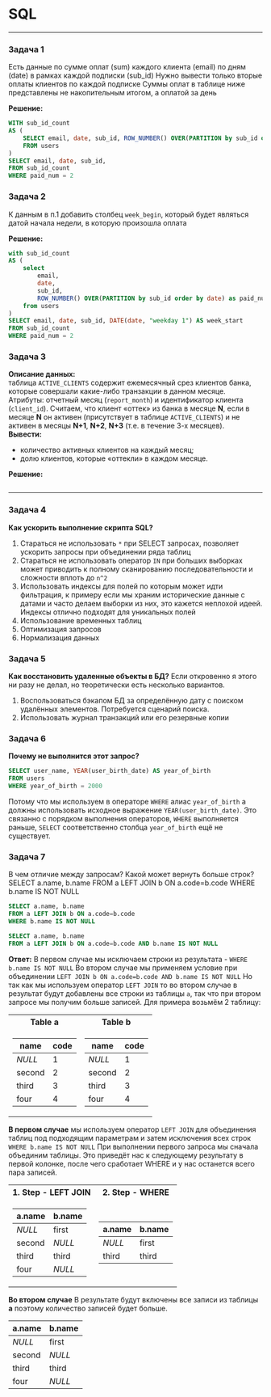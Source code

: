 # SQL
___________________________________________________
### Задача 1
Есть данные по сумме оплат (sum) каждого клиента (email) по дням (date) в рамках каждой подписки (sub_id) 
Нужно вывести только вторые оплаты клиентов по каждой подписке
Суммы оплат в таблице ниже представлены не накопительным итогом, а оплатой за день  

**Решение:**
```sql
WITH sub_id_count
AS (
    SELECT email, date, sub_id, ROW_NUMBER() OVER(PARTITION by sub_id order by date) as paid_num
    FROM users
)
SELECT email, date, sub_id, 
FROM sub_id_count
WHERE paid_num = 2
```

### Задача 2
К данным в п.1 добавить столбец `week_begin`, который будет являться датой начала недели, в которую произошла оплата

**Решение:**
```SQL
with sub_id_count
AS (
	select 
	    email, 
	    date, 
	    sub_id, 
	    ROW_NUMBER() OVER(PARTITION by sub_id order by date) as paid_num
	from users
)
SELECT email, date, sub_id, DATE(date, "weekday 1") AS week_start
FROM sub_id_count
WHERE paid_num = 2
```

### Задача 3
**Описание данных:**  
таблица `ACTIVE_CLIENTS` содержит ежемесячный срез клиентов банка, которые совершали какие-либо транзакции в данном месяце.
Атрибуты: отчетный месяц (`report_month`) и идентификатор клиента (`client_id`). Считаем, что клиент «оттек» из банка в месяце **N**, если в месяце **N** он активен (присутствует в таблице `ACTIVE_CLIENTS`) 
и не активен в месяцы **N+1**, **N+2**, **N+3** (т.е. в течение 3-х месяцев).  
**Вывести:**
- количество активных клиентов на каждый месяц; 
- долю клиентов, которые «оттекли» в каждом месяце.

**Решение:**
```SQL

```
___________________________________________________
### Задача 4
**Как ускорить выполнение скрипта SQL?**
1) Стараться не использовать `*` при SELECT запросах, позволяет ускорить запросы при объединении ряда таблиц
2) Стараться не использовать оператор `IN` при больших выборках может приводить к полному сканированию последовательности и сложности вплоть до `n^2`
3) Использовать индексы для полей по которым может идти фильтрация, к примеру если мы храним исторические данные с датами и часто делаем выборки из них, это кажется неплохой идеей. Индексы отлично подходят для уникальных полей
4) Использование временных таблиц
5) Оптимизация запросов
6) Нормализация данных

### Задача 5
**Как восстановить удаленные объекты в БД?**
Если откровенно я этого ни разу не делал, но теоретически есть несколько вариантов.
1) Воспользоваться бэкапом БД за определённую дату с поиском удалённых элементов. Потребуется сценарий поиска.
2) Использовать журнал транзакций или его резервные копии


### Задача 6
**Почему не выполнится этот запрос?** 
```sql
SELECT user_name, YEAR(user_birth_date) AS year_of_birth 
FROM users 
WHERE year_of_birth = 2000
```
Потому что мы используем в операторе `WHERE` алиас `year_of_birth` а должны использовать исходное выражение `YEAR(user_birth_date)`.
Это связанно с порядком выполнения операторов, `WHERE` выполняется раньше, `SELECT` соответственно столбца `year_of_birth` ещё не существует.

### Задача 7
В чем отличие между запросам? Какой может вернуть больше строк? 
SELECT a.name, b.name FROM a LEFT JOIN b ON a.code=b.code WHERE b.name IS NOT NULL
```sql
SELECT a.name, b.name 
FROM a LEFT JOIN b ON a.code=b.code 
WHERE b.name IS NOT NULL
```
```sql
SELECT a.name, b.name 
FROM a LEFT JOIN b ON a.code=b.code AND b.name IS NOT NULL
```
**Ответ:**
В первом случае мы исключаем строки из результата - ```WHERE b.name IS NOT NULL```
Во втором случае мы применяем условие при объединении ```LEFT JOIN b ON a.code=b.code AND b.name IS NOT NULL```
Но так как мы используем оператор `LEFT JOIN` то во втором случае в результат будут добавлены все строки из таблицы `a`, так что 
при втором запросе мы получим больше записей.
Для примера возьмём 2 таблицу:  

<table>
<tr><th>Table a</th><th>Table b</th></tr>
<tr>
  <td>

| name   | code |  
|--------|------|  
| *NULL* | 1    |
| second | 2    |
| third  | 3    |
| four   | 4    |

  </td>
  <td> 

| name   | code |  
|--------|------|  
| *NULL* | 1    |
| second | 2    |
| third  | 3    |
| four   | 4    |

  </td>
</tr>
</table>

**В первом случае** 
мы используем оператор `LEFT JOIN` для объединения таблиц под подходящим параметрам и затем исключения всех строк ```WHERE b.name IS NOT NULL```
При выполнении первого запроса мы сначала объединим таблицы.
Это приведёт нас к следующему результату в первой колонке, после чего сработает WHERE и у нас останется всего пара записей.
<table>
<tr><th>1. Step - LEFT JOIN</th><th>2. Step - WHERE</th></tr>
<tr>
  <td>

| a.name  | b.name |  
|---------|--------|  
| *NULL*  | first  |
| second  | *NULL* |
| third   | third  |
| four    | *NULL* |

  </td>
  <td>

| a.name  | b.name |  
|---------|--------|  
| *NULL*  | first  |
| third   | third  |

  </td>
</tr>
</table>

**Во втором случае**
В результате будут включены все записи из таблицы **a** поэтому количество записей будет больше.

| a.name | b.name |  
|--------|--------|  
| *NULL* | first  |
| second | *NULL* |
| third  | third  |
| four   | *NULL* |